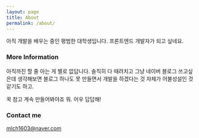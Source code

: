 ```yaml
---
layout: page
title: About
permalink: /about/
---
```


아직 개발을 배우는 중인 평범한 대학생입니다.
프론트엔드 개발자가 되고 싶네요.

### More Information

아직까진 할 줄 아는 게 별로 없답니다.
솔직히 다 때려치고 그냥 네이버 블로그 쓰고싶은데
생각해보면 블로그 하나도 못 만들면서 개발을 하겠다는 것 자체가
어불성설인 것 같기도 하고.

꾹 참고 계속 만들어봐야죠 뭐.
어우 답답해!

### Contact me

[mlch1603@naver.com](mailto:mlch1603@naver.com)